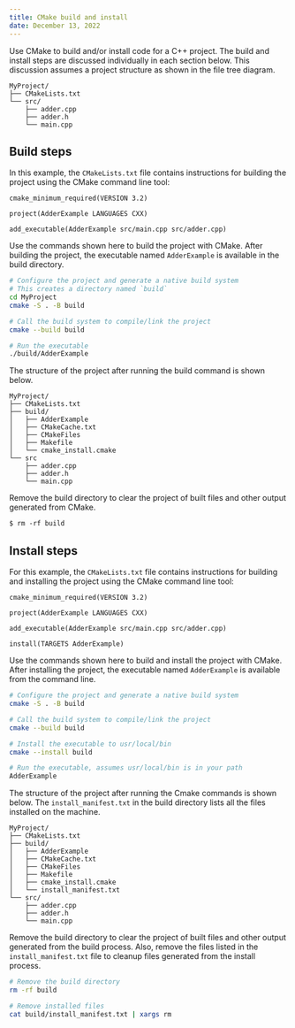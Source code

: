 ```yaml
---
title: CMake build and install
date: December 13, 2022
---
```


Use CMake to build and/or install code for a C++ project. The build and install steps are discussed individually in each section below. This discussion assumes a project structure as shown in the file tree diagram.

```text
MyProject/
├── CMakeLists.txt
└── src/
    ├── adder.cpp
    ├── adder.h
    └── main.cpp
```

## Build steps

In this example, the `CMakeLists.txt` file contains instructions for building the project using the CMake command line tool:

```text
cmake_minimum_required(VERSION 3.2)

project(AdderExample LANGUAGES CXX)

add_executable(AdderExample src/main.cpp src/adder.cpp)
```

Use the commands shown here to build the project with CMake. After building the project, the executable named `AdderExample` is available in the build directory.

```bash
# Configure the project and generate a native build system
# This creates a directory named `build`
cd MyProject
cmake -S . -B build

# Call the build system to compile/link the project
cmake --build build

# Run the executable
./build/AdderExample
```

The structure of the project after running the build command is shown below.

```text
MyProject/
├── CMakeLists.txt
├── build/
│   ├── AdderExample
│   ├── CMakeCache.txt
│   ├── CMakeFiles
│   ├── Makefile
│   └── cmake_install.cmake
└── src
    ├── adder.cpp
    ├── adder.h
    └── main.cpp
```

Remove the build directory to clear the project of built files and other output generated from CMake.

```console
$ rm -rf build
```

## Install steps

For this example, the `CMakeLists.txt` file contains instructions for building and installing the project using the CMake command line tool:

```text
cmake_minimum_required(VERSION 3.2)

project(AdderExample LANGUAGES CXX)

add_executable(AdderExample src/main.cpp src/adder.cpp)

install(TARGETS AdderExample)
```

Use the commands shown here to build and install the project with CMake. After installing the project, the executable named `AdderExample` is available from the command line.

```bash
# Configure the project and generate a native build system
cmake -S . -B build

# Call the build system to compile/link the project
cmake --build build

# Install the executable to usr/local/bin
cmake --install build

# Run the executable, assumes usr/local/bin is in your path
AdderExample
```

The structure of the project after running the Cmake commands is shown below. The `install_manifest.txt` in the build directory lists all the files installed on the machine.

```text
MyProject/
├── CMakeLists.txt
├── build/
│   ├── AdderExample
│   ├── CMakeCache.txt
│   ├── CMakeFiles
│   ├── Makefile
│   ├── cmake_install.cmake
│   └── install_manifest.txt
└── src/
    ├── adder.cpp
    ├── adder.h
    └── main.cpp
```

Remove the build directory to clear the project of built files and other output generated from the build process. Also, remove the files listed in the `install_manifest.txt` file to cleanup files generated from the install process.

```bash
# Remove the build directory
rm -rf build

# Remove installed files
cat build/install_manifest.txt | xargs rm
```
